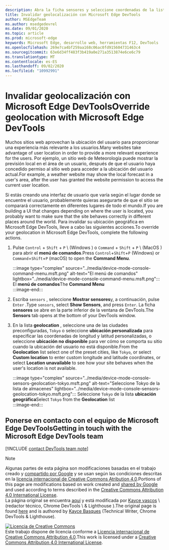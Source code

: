 ```yaml
---
description: Abra la ficha sensores y seleccione coordenadas de la lista ubicación geográfica.
title: Invalidar geolocalización con Microsoft Edge DevTools
author: MSEdgeTeam
ms.author: msedgedevrel
ms.date: 09/01/2020
ms.topic: article
ms.prod: microsoft-edge
keywords: Microsoft Edge, desarrollo web, herramientas F12, DevTools
ms.openlocfilehash: 269e7ca4bf259aa168c06ac0fd915604731463c4
ms.sourcegitcommit: 63e6d34ff483f3b419a0e271a3513874e6ce6c79
ms.translationtype: MT
ms.contentlocale: es-ES
ms.lasthandoff: 09/02/2020
ms.locfileid: "10992991"
---
```

<!-- Copyright Kayce Basques 

   Licensed under the Apache License, Version 2.0 (the "License");
   you may not use this file except in compliance with the License.
   You may obtain a copy of the License at

       https://www.apache.org/licenses/LICENSE-2.0

   Unless required by applicable law or agreed to in writing, software
   distributed under the License is distributed on an "AS IS" BASIS,
   WITHOUT WARRANTIES OR CONDITIONS OF ANY KIND, either express or implied.
   See the License for the specific language governing permissions and
   limitations under the License.  -->

# <span data-ttu-id="6a17f-104">Invalidar geolocalización con Microsoft Edge DevTools</span><span class="sxs-lookup"><span data-stu-id="6a17f-104">Override geolocation with Microsoft Edge DevTools</span></span>  

<span data-ttu-id="6a17f-105">Muchos sitios web aprovechan la ubicación del usuario para proporcionar una experiencia más relevante a los usuarios.</span><span class="sxs-lookup"><span data-stu-id="6a17f-105">Many websites take advantage of user location in order to provide a more relevant experience for the users.</span></span>  <span data-ttu-id="6a17f-106">Por ejemplo, un sitio web de Meteorología puede mostrar la previsión local en el área de un usuario, después de que el usuario haya concedido permiso al sitio web para acceder a la ubicación del usuario actual.</span><span class="sxs-lookup"><span data-stu-id="6a17f-106">For example, a weather website may show the local forecast in a user's area, after the user has granted the website permission to access the current user location.</span></span>  

<!--todo: add link to user location section when available -->  

<span data-ttu-id="6a17f-107">Si estás creando una interfaz de usuario que varía según el lugar donde se encuentre el usuario, probablemente quieras asegurarte de que el sitio se comparará correctamente en diferentes lugares de todo el mundo.</span><span class="sxs-lookup"><span data-stu-id="6a17f-107">If you are building a UI that changes depending on where the user is located, you probably want to make sure that the site behaves correctly in different places around the world.</span></span>  <span data-ttu-id="6a17f-108">Para invalidar su ubicación geográfica en Microsoft Edge DevTools, lleve a cabo las siguientes acciones.</span><span class="sxs-lookup"><span data-stu-id="6a17f-108">To override your geolocation in Microsoft Edge DevTools, complete the following actions.</span></span>  

1.  <span data-ttu-id="6a17f-109">Pulse `Control` + `Shift` + `P` \ (Windows \) o `Command` + `Shift` + `P` \ (MacOS \) para abrir el **menú de comandos**.</span><span class="sxs-lookup"><span data-stu-id="6a17f-109">Press `Control`+`Shift`+`P` \(Windows\) or `Command`+`Shift`+`P` \(macOS\) to open the **Command Menu**.</span></span>  
    
    :::image type="complex" source="../media/device-mode-console-command-menu.msft.png" alt-text="El menú de comandos" lightbox="../media/device-mode-console-command-menu.msft.png":::
       <span data-ttu-id="6a17f-111">El **menú de comandos**</span><span class="sxs-lookup"><span data-stu-id="6a17f-111">The **Command Menu**</span></span>  
    :::image-end:::  
    
1.  <span data-ttu-id="6a17f-112">Escriba `sensors` , seleccione **Mostrar sensores**y, a continuación, pulse `Enter` .</span><span class="sxs-lookup"><span data-stu-id="6a17f-112">Type `sensors`, select **Show Sensors**, and press `Enter`.</span></span>  <span data-ttu-id="6a17f-113">La ficha **sensores** se abre en la parte inferior de la ventana de DevTools.</span><span class="sxs-lookup"><span data-stu-id="6a17f-113">The **Sensors** tab opens at the bottom of your DevTools window.</span></span>  
1.  <span data-ttu-id="6a17f-114">En la lista **geolocation** , seleccione una de las ciudades preconfiguradas, `Tokyo` o seleccione **ubicación personalizada** para especificar las coordenadas de longitud y latitud personalizadas, o seleccione **ubicación no disponible** para ver cómo se comporta su sitio cuando la ubicación del usuario no está disponible.</span><span class="sxs-lookup"><span data-stu-id="6a17f-114">From the **Geolocation** list select one of the preset cities, like `Tokyo`, or select **Custom location** to enter custom longitude and latitude coordinates, or select **Location unavailable** to see how your site behaves when the user's location is not available.</span></span>  
    
    :::image type="complex" source="../media/device-mode-console-sensors-geolocation-tokyo.msft.png" alt-text="Seleccione Tokyo de la lista de almacenes" lightbox="../media/device-mode-console-sensors-geolocation-tokyo.msft.png":::
       <span data-ttu-id="6a17f-116">Seleccione `Tokyo` de la lista **ubicación geográfica**</span><span class="sxs-lookup"><span data-stu-id="6a17f-116">Select `Tokyo` from the **Geolocation** list</span></span>  
    :::image-end:::  
    
## <span data-ttu-id="6a17f-117">Ponerse en contacto con el equipo de Microsoft Edge DevTools</span><span class="sxs-lookup"><span data-stu-id="6a17f-117">Getting in touch with the Microsoft Edge DevTools team</span></span>

[!INCLUDE [contact DevTools team note](../includes/contact-devtools-team-note.md)]  

<!-- links -->  

<!--[WebFundamentalsNativeHardwareUserLocationIndex]: /web/fundamentals/native-hardware/user-location/index "User Location"  -->  

> [!NOTE]
> <span data-ttu-id="6a17f-118">Algunas partes de esta página son modificaciones basadas en el trabajo creado y [compartido por Google][GoogleSitePolicies] y se usan según las condiciones descritas en la [licencia internacional de Creative Commons Atribution 4,0][CCA4IL].</span><span class="sxs-lookup"><span data-stu-id="6a17f-118">Portions of this page are modifications based on work created and [shared by Google][GoogleSitePolicies] and used according to terms described in the [Creative Commons Attribution 4.0 International License][CCA4IL].</span></span>  
> <span data-ttu-id="6a17f-119">La página original se encuentra [aquí](https://developers.google.com/web/tools/chrome-devtools/device-mode/geolocation) y está modificada por [Kayce vascos][KayceBasques] \ (redactor técnico, Chrome DevTools \ & Lighthouse \).</span><span class="sxs-lookup"><span data-stu-id="6a17f-119">The original page is found [here](https://developers.google.com/web/tools/chrome-devtools/device-mode/geolocation) and is authored by [Kayce Basques][KayceBasques] \(Technical Writer, Chrome DevTools \& Lighthouse\).</span></span>  

[![Licencia de Creative Commons][CCby4Image]][CCA4IL]  
<span data-ttu-id="6a17f-121">Este trabajo dispone de licencia conforme a [Licencia internacional de Creative Commons Attribution 4.0][CCA4IL].</span><span class="sxs-lookup"><span data-stu-id="6a17f-121">This work is licensed under a [Creative Commons Attribution 4.0 International License][CCA4IL].</span></span>  

[CCA4IL]: https://creativecommons.org/licenses/by/4.0  
[CCby4Image]: https://i.creativecommons.org/l/by/4.0/88x31.png  
[GoogleSitePolicies]: https://developers.google.com/terms/site-policies  
[KayceBasques]: https://developers.google.com/web/resources/contributors/kaycebasques  
